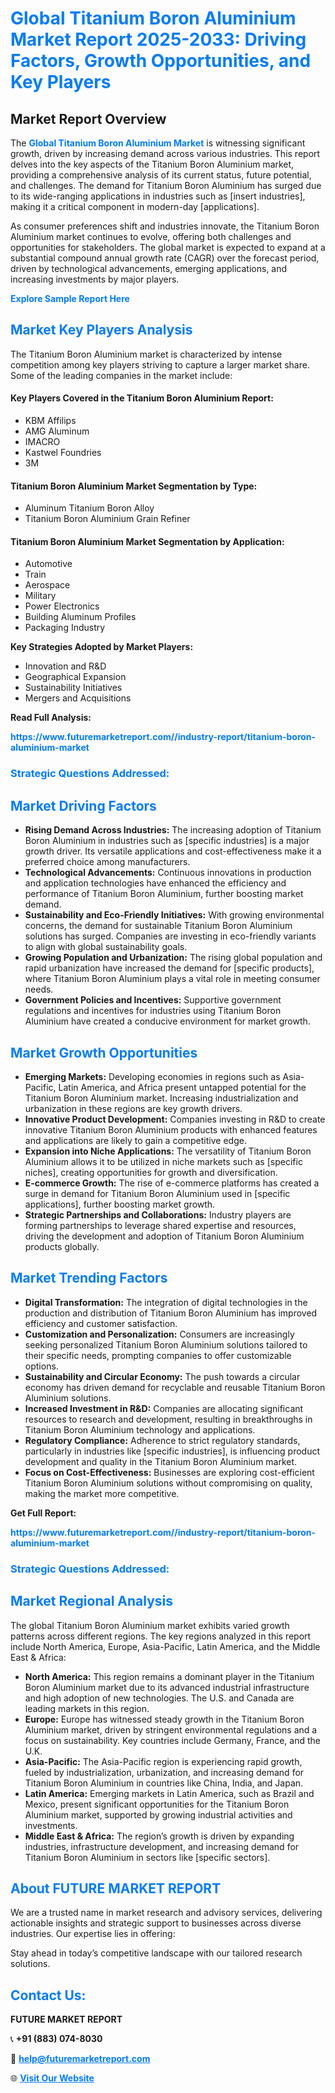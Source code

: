 <h1 style="color: #007BFF;">Global Titanium Boron Aluminium Market Report 2025-2033: Driving Factors, Growth Opportunities, and Key Players</h1>

<section id="overview">
<h2>Market Report Overview</h2>
<p>The <a href="https://www.futuremarketreport.com//industry-report/titanium-boron-aluminium-market" style="color: #007BFF; text-decoration: none;"><strong>Global Titanium Boron Aluminium Market</strong></a> is witnessing significant growth, driven by increasing demand across various industries. This report delves into the key aspects of the Titanium Boron Aluminium market, providing a comprehensive analysis of its current status, future potential, and challenges. The demand for Titanium Boron Aluminium has surged due to its wide-ranging applications in industries such as [insert industries], making it a critical component in modern-day [applications].</p>
<p>As consumer preferences shift and industries innovate, the Titanium Boron Aluminium market continues to evolve, offering both challenges and opportunities for stakeholders. The global market is expected to expand at a substantial compound annual growth rate (CAGR) over the forecast period, driven by technological advancements, emerging applications, and increasing investments by major players.</p>
</section>

<section id="overview">
<p><a href="https://www.futuremarketreport.com//request-sample/reportId=84522" style="color: #007BFF; text-decoration: none;"><strong>Explore Sample Report Here</strong></a></p>
</section>

<section id="key-players">
<h2 style="color: #007BFF;">Market Key Players Analysis</h2>
<p>The Titanium Boron Aluminium market is characterized by intense competition among key players striving to capture a larger market share. Some of the leading companies in the market include:</p>
<h4>Key Players Covered in the Titanium Boron Aluminium Report:</h4>
<ul><li>KBM Affilips</li><li>AMG Aluminum</li><li>IMACRO</li><li>Kastwel Foundries</li><li>3M</li></ul>
<h4>Titanium Boron Aluminium Market Segmentation by Type:</h4>
<ul><li>Aluminum Titanium Boron Alloy</li><li>Titanium Boron Aluminium Grain Refiner</li></ul>

<h4>Titanium Boron Aluminium Market Segmentation by Application:</h4>
<ul><li>Automotive</li><li>Train</li><li>Aerospace</li><li>Military</li><li>Power Electronics</li><li>Building Aluminum Profiles</li><li>Packaging Industry</li></ul>
<p><strong>Key Strategies Adopted by Market Players:</strong></p>
<ul>
<li>Innovation and R&D</li>
<li>Geographical Expansion</li>
<li>Sustainability Initiatives</li>
<li>Mergers and Acquisitions</li>
</ul>
</section>

<section>
<p><strong>Read Full Analysis: </strong></p><a href="https://www.futuremarketreport.com//industry-report/titanium-boron-aluminium-market" style="color: #007BFF; text-decoration: none;"><strong>https://www.futuremarketreport.com//industry-report/titanium-boron-aluminium-market</strong></a>
<h3 style="color: #007BFF;">Strategic Questions Addressed:</h3>
</section>

<section id="driving-factors">
<h2 style="color: #007BFF;">Market Driving Factors</h2>
<ul>
<li><strong>Rising Demand Across Industries:</strong> The increasing adoption of Titanium Boron Aluminium in industries such as [specific industries] is a major growth driver. Its versatile applications and cost-effectiveness make it a preferred choice among manufacturers.</li>
<li><strong>Technological Advancements:</strong> Continuous innovations in production and application technologies have enhanced the efficiency and performance of Titanium Boron Aluminium, further boosting market demand.</li>
<li><strong>Sustainability and Eco-Friendly Initiatives:</strong> With growing environmental concerns, the demand for sustainable Titanium Boron Aluminium solutions has surged. Companies are investing in eco-friendly variants to align with global sustainability goals.</li>
<li><strong>Growing Population and Urbanization:</strong> The rising global population and rapid urbanization have increased the demand for [specific products], where Titanium Boron Aluminium plays a vital role in meeting consumer needs.</li>
<li><strong>Government Policies and Incentives:</strong> Supportive government regulations and incentives for industries using Titanium Boron Aluminium have created a conducive environment for market growth.</li>
</ul>
</section>

<section id="growth-opportunities">
<h2 style="color: #007BFF;">Market Growth Opportunities</h2>
<ul>
<li><strong>Emerging Markets:</strong> Developing economies in regions such as Asia-Pacific, Latin America, and Africa present untapped potential for the Titanium Boron Aluminium market. Increasing industrialization and urbanization in these regions are key growth drivers.</li>
<li><strong>Innovative Product Development:</strong> Companies investing in R&D to create innovative Titanium Boron Aluminium products with enhanced features and applications are likely to gain a competitive edge.</li>
<li><strong>Expansion into Niche Applications:</strong> The versatility of Titanium Boron Aluminium allows it to be utilized in niche markets such as [specific niches], creating opportunities for growth and diversification.</li>
<li><strong>E-commerce Growth:</strong> The rise of e-commerce platforms has created a surge in demand for Titanium Boron Aluminium used in [specific applications], further boosting market growth.</li>
<li><strong>Strategic Partnerships and Collaborations:</strong> Industry players are forming partnerships to leverage shared expertise and resources, driving the development and adoption of Titanium Boron Aluminium products globally.</li>
</ul>
</section>

<section id="trending-factors">
<h2 style="color: #007BFF;">Market Trending Factors</h2>
<ul>
<li><strong>Digital Transformation:</strong> The integration of digital technologies in the production and distribution of Titanium Boron Aluminium has improved efficiency and customer satisfaction.</li>
<li><strong>Customization and Personalization:</strong> Consumers are increasingly seeking personalized Titanium Boron Aluminium solutions tailored to their specific needs, prompting companies to offer customizable options.</li>
<li><strong>Sustainability and Circular Economy:</strong> The push towards a circular economy has driven demand for recyclable and reusable Titanium Boron Aluminium solutions.</li>
<li><strong>Increased Investment in R&D:</strong> Companies are allocating significant resources to research and development, resulting in breakthroughs in Titanium Boron Aluminium technology and applications.</li>
<li><strong>Regulatory Compliance:</strong> Adherence to strict regulatory standards, particularly in industries like [specific industries], is influencing product development and quality in the Titanium Boron Aluminium market.</li>
<li><strong>Focus on Cost-Effectiveness:</strong> Businesses are exploring cost-efficient Titanium Boron Aluminium solutions without compromising on quality, making the market more competitive.</li>
</ul>
</section>

<section>
<p><strong>Get Full Report: </strong></p><a href="https://www.futuremarketreport.com//industry-report/titanium-boron-aluminium-market" style="color: #007BFF; text-decoration: none;"><strong>https://www.futuremarketreport.com//industry-report/titanium-boron-aluminium-market</strong></a>
<h3 style="color: #007BFF;">Strategic Questions Addressed:</h3>
</section>


<section id="regional-analysis">
<h2 style="color: #007BFF;">Market Regional Analysis</h2>
<p>The global Titanium Boron Aluminium market exhibits varied growth patterns across different regions. The key regions analyzed in this report include North America, Europe, Asia-Pacific, Latin America, and the Middle East & Africa:</p>
<ul>
<li><strong>North America:</strong> This region remains a dominant player in the Titanium Boron Aluminium market due to its advanced industrial infrastructure and high adoption of new technologies. The U.S. and Canada are leading markets in this region.</li>
<li><strong>Europe:</strong> Europe has witnessed steady growth in the Titanium Boron Aluminium market, driven by stringent environmental regulations and a focus on sustainability. Key countries include Germany, France, and the U.K.</li>
<li><strong>Asia-Pacific:</strong> The Asia-Pacific region is experiencing rapid growth, fueled by industrialization, urbanization, and increasing demand for Titanium Boron Aluminium in countries like China, India, and Japan.</li>
<li><strong>Latin America:</strong> Emerging markets in Latin America, such as Brazil and Mexico, present significant opportunities for the Titanium Boron Aluminium market, supported by growing industrial activities and investments.</li>
<li><strong>Middle East & Africa:</strong> The region’s growth is driven by expanding industries, infrastructure development, and increasing demand for Titanium Boron Aluminium in sectors like [specific sectors].</li>
</ul>
</section>

<footer>
<h2 style="color: #007BFF;">About FUTURE MARKET REPORT</h2>
<p>We are a trusted name in market research and advisory services, delivering actionable insights and strategic support to businesses across diverse industries. Our expertise lies in offering:</p>

<p>Stay ahead in today’s competitive landscape with our tailored research solutions.</p>

<h2 style="color: #007BFF;">Contact Us:</h2>
<p><strong>FUTURE MARKET REPORT</strong></p>
<p>📞 <strong>+91 (883) 074-8030</strong></p>
<p>📧 <strong><a href="mailto:help@futuremarketreport.com" style="color: #007BFF;">help@futuremarketreport.com</a></strong></p>
<p>🌐 <strong><a href="https://www.futuremarketreport.com/" style="color: #007BFF;">Visit Our Website</a></strong></p>
</footer>